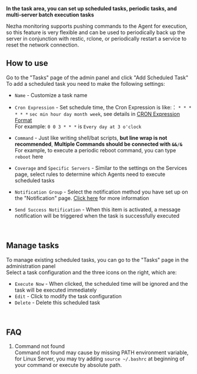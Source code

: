 **In the task area, you can set up scheduled tasks, periodic tasks, and multi-server batch execution tasks**   

Nezha monitoring supports pushing commands to the Agent for execution, so this feature is very flexible and can be used to periodically back up the server in conjunction with restic, rclone, or periodically restart a service to reset the network connection.

## How to use
Go to the "Tasks" page of the admin panel and click "Add Scheduled Task"    
To add a scheduled task you need to make the following settings:    
+ `Name` - Customize a task name  

+ `Cron Expression` - Set schedule time, the Cron Expression is like:： `* * * * * *`  `sec min hour day month week`, see details in [CRON Expression Format](https://pkg.go.dev/github.com/robfig/cron/v3#hdr-CRON_Expression_Format)  
For example: `0 0 3 * * *` is `Every day at 3 o'clock`

+ `Command` - Just like writing shell/bat scripts, **but line wrap is not recommended**, **Multiple Commands should be connected with `&&/&`**  
For example, to execute a periodic reboot command, you can type `reboot` here  

+ `Coverage` and `Specific Servers` - Similar to the settings on the Services page, select rules to determine which Agents need to execute scheduled tasks  

+ `Notification Group` - Select the notification method you have set up on the "Notification" page. [Click here](/en_US/guide/notifications.html#flexible-notification-methods) for more information

+ `Send Success Notification` - When this item is activated, a message notification will be triggered when the task is successfully executed    
<br/>

## Manage tasks  
To manage existing scheduled tasks, you can go to the "Tasks" page in the administration panel  
Select a task configuration and the three icons on the right, which are:  
+ `Execute Now` - When clicked, the scheduled time will be ignored and the task will be executed immediately    
+ `Edit` - Click to modify the task configuration  
+ `Delete` - Delete this scheduled task  
<br/>

## FAQ
1. Command not found  
Command not found may cause by missing PATH environment variable, for Linux Server, you may try adding `source ~/.bashrc` at beginning of your command or execute by absolute path.